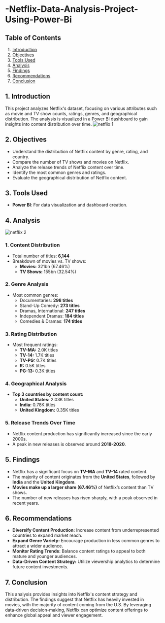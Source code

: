 # -Netflix-Data-Analysis-Project-Using-Power-Bi
## Table of Contents
1. [Introduction](#1-introduction)
2. [Objectives](#2-objectives)
3. [Tools Used](#3-tools-used)
4. [Analysis](#4-analysis)
5. [Findings](#5-findings)
6. [Recommendations](#6-recommendations)
7. [Conclusion](#7-conclusion)


## 1. Introduction
This project analyzes Netflix's dataset, focusing on various attributes such as movie and TV show counts, ratings, genres, and geographical distribution. The analysis is visualized in a Power BI dashboard to gain insights into content distribution over time.
![netflix 1](https://github.com/user-attachments/assets/a1f8691c-17ad-41fb-9917-3573277fd2e6)

## 2. Objectives
- Understand the distribution of Netflix content by genre, rating, and country.
- Compare the number of TV shows and movies on Netflix.
- Analyze the release trends of Netflix content over time.
- Identify the most common genres and ratings.
- Evaluate the geographical distribution of Netflix content.

## 3. Tools Used
- **Power BI**: For data visualization and dashboard creation.

## 4. Analysis
![netflix 2](https://github.com/user-attachments/assets/2b515fd2-942c-4442-874c-90c315391010)

### 1. Content Distribution
- Total number of titles: **6,144**
- Breakdown of movies vs. TV shows:
  - **Movies:** 321bn (67.46%)
  - **TV Shows:** 155bn (32.54%)

### 2. Genre Analysis
- Most common genres:
  - Documentaries: **298 titles**
  - Stand-Up Comedy: **273 titles**
  - Dramas, International: **247 titles**
  - Independent Dramas: **184 titles**
  - Comedies & Dramas: **174 titles**

### 3. Rating Distribution
- Most frequent ratings:
  - **TV-MA:** 2.0K titles
  - **TV-14:** 1.7K titles
  - **TV-PG:** 0.7K titles
  - **R:** 0.5K titles
  - **PG-13:** 0.3K titles

### 4. Geographical Analysis
- **Top 3 countries by content count:**
  - **United States:** 2.03K titles
  - **India:** 0.78K titles
  - **United Kingdom:** 0.35K titles

### 5. Release Trends Over Time
- Netflix content production has significantly increased since the early 2000s.
- A peak in new releases is observed around **2018-2020**.

## 5. Findings
- Netflix has a significant focus on **TV-MA** and **TV-14** rated content.
- The majority of content originates from the **United States**, followed by **India** and the **United Kingdom**.
- **Movies make up a larger share (67.46%)** of Netflix’s content than TV shows.
- The number of new releases has risen sharply, with a peak observed in recent years.

## 6. Recommendations
- **Diversify Content Production:** Increase content from underrepresented countries to expand market reach.
- **Expand Genre Variety:** Encourage production in less common genres to attract a wider audience.
- **Monitor Rating Trends:** Balance content ratings to appeal to both mature and younger audiences.
- **Data-Driven Content Strategy:** Utilize viewership analytics to determine future content investments.

## 7. Conclusion
This analysis provides insights into Netflix's content strategy and distribution. The findings suggest that Netflix has heavily invested in movies, with the majority of content coming from the U.S. By leveraging data-driven decision-making, Netflix can optimize content offerings to enhance global appeal and viewer engagement.

